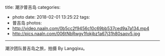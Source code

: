 title: 潮汐普吉岛
categories:
  - photo
date: 2018-02-01 13:25:22
tags:
- 普吉岛
photos:
- http://video.naaln.com/0b5cc2f9456c10c69bb537ced9a7a134.mp4
- http://pics.naaln.com/006tNbRwgy1fokjbz1a67j31h80saqv5.jpg
---

潮汐团队普吉岛之旅，拍摄 By Langqixu。